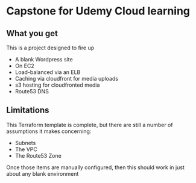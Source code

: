 # Capstone for Udemy Cloud learning


## What you get

This is a project designed to fire up

* A blank Wordpress site
* On EC2
* Load-balanced via an ELB
* Caching via cloudfront for media uploads
* s3 hosting for cloudfronted media
* Route53 DNS

## Limitations
This Terraform template is complete, but there are still a number of
assumptions it makes concerning:

* Subnets
* The VPC
* The Route53 Zone

Once those items are manually configured, then this should work in
just about any blank environment
